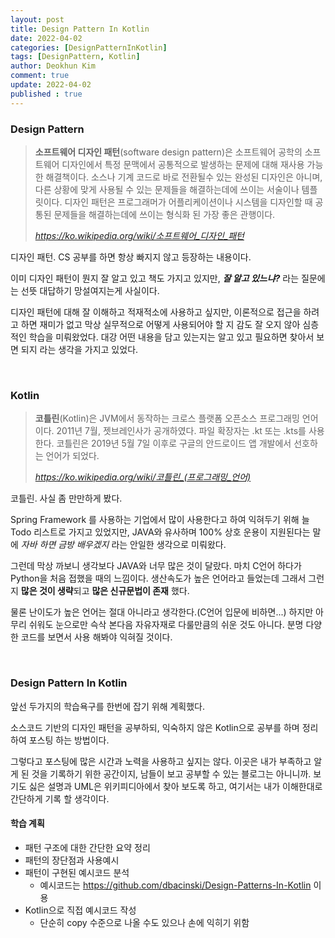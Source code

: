 ```yaml
---
layout: post
title: Design Pattern In Kotlin
date: 2022-04-02
categories: [DesignPatternInKotlin]
tags: [DesignPattern, Kotlin]
author: Deokhun Kim
comment: true
update: 2022-04-02
published : true
---
```


### Design Pattern
> **소프트웨어 디자인 패턴**(software design pattern)은 소프트웨어 공학의 소프트웨어 디자인에서 특정 문맥에서 공통적으로 발생하는 문제에 대해 재사용 가능한 해결책이다. 소스나 기계 코드로 바로 전환될수 있는 완성된 디자인은 아니며, 다른 상황에 맞게 사용될 수 있는 문제들을 해결하는데에 쓰이는 서술이나 템플릿이다. 디자인 패턴은 프로그래머가 어플리케이션이나 시스템을 디자인할 때 공통된 문제들을 해결하는데에 쓰이는 형식화 된 가장 좋은 관행이다.
> 
> *https://ko.wikipedia.org/wiki/소프트웨어_디자인_패턴*

디자인 패턴. CS 공부를 하면 항상 빠지지 않고 등장하는 내용이다. 

이미 디자인 패턴이 뭔지 잘 알고 있고 책도 가지고 있지만, ***잘 알고 있느냐?*** 라는 질문에는 선뜻 대답하기 망설여지는게 사실이다.

디자인 패턴에 대해 잘 이해하고 적재적소에 사용하고 싶지만, 이론적으로 접근을 하려고 하면 재미가 없고 막상 실무적으로 어떻게 사용되어야 할 지 감도 잘 오지 않아 심층적인 학습을 미뤄왔었다.
대강 어떤 내용을 담고 있는지는 알고 있고 필요하면 찾아서 보면 되지 라는 생각을 가지고 있었다.

<br/>

### Kotlin
> **코틀린**(Kotlin)은 JVM에서 동작하는 크로스 플랫폼 오픈소스 프로그래밍 언어이다. 2011년 7월, 젯브레인사가 공개하였다.
파일 확장자는 .kt 또는 .kts를 사용한다.
코틀린은 2019년 5월 7일 이후로 구글의 안드로이드 앱 개발에서 선호하는 언어가 되었다.
> 
> *https://ko.wikipedia.org/wiki/코틀린_(프로그래밍_언어)*

코틀린. 사실 좀 만만하게 봤다.

Spring Framework 를 사용하는 기업에서 많이 사용한다고 하여 익혀두기 위해 늘 Todo 리스트로 가지고 있었지만, 
JAVA와 유사하며 100% 상호 운용이 지원된다는 말에 *자바 하면 금방 배우겠지* 라는 안일한 생각으로 미뤄왔다.

그런데 막상 까보니 생각보다 JAVA와 너무 많은 것이 달랐다. 마치 C언어 하다가 Python을 처음 접했을 때의 느낌이다.
생산속도가 높은 언어라고 들었는데 그래서 그런지 **많은 것이 생략**되고 **많은 신규문법이 존재** 했다.

물론 난이도가 높은 언어는 절대 아니라고 생각한다.(C언어 입문에 비하면...) 
하지만 아무리 쉬워도 눈으로만 슥삭 본다음 자유자재로 다룰만큼의 쉬운 것도 아니다. 분명 다양한 코드를 보면서 사용 해봐야 익혀질 것이다.

<br/>


### Design Pattern In Kotlin
앞선 두가지의 학습욕구를 한번에 잡기 위해 계획했다.

소스코드 기반의 디자인 패턴을 공부하되, 익숙하지 않은 Kotlin으로 공부를 하며 정리하여 포스팅 하는 방법이다.

그렇다고 포스팅에 많은 시간과 노력을 사용하고 싶지는 않다.
이곳은 내가 부족하고 알게 된 것을 기록하기 위한 공간이지, 남들이 보고 공부할 수 있는 블로그는 아니니까.
보기도 싫은 설명과 UML은 위키피디아에서 찾아 보도록 하고, 여기서는 내가 이해한대로 간단하게 기록 할 생각이다.


#### 학습 계획
- 패턴 구조에 대한 간단한 요약 정리
- 패턴의 장단점과 사용예시
- 패턴이 구현된 예시코드 분석
  - 예시코드는 https://github.com/dbacinski/Design-Patterns-In-Kotlin 이용
- Kotlin으로 직접 예시코드 작성
  - 단순히 copy 수준으로 나올 수도 있으나 손에 익히기 위함

